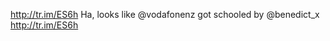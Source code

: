 <!--
id: 242434175
link: http://kevinisom.info/post/242434175/http-tr-im-es6h-ha-looks-like-vodafonenz-got
slug: http-tr-im-es6h-ha-looks-like-vodafonenz-got
date: Fri Nov 13 2009 22:58:25 GMT+1300 (NZDT)
raw: {"blog_name":"kevinisom","id":242434175,"post_url":"http://kevinisom.info/post/242434175/http-tr-im-es6h-ha-looks-like-vodafonenz-got","slug":"http-tr-im-es6h-ha-looks-like-vodafonenz-got","type":"text","date":"2009-11-13 09:58:25 GMT","timestamp":1258106305,"state":"published","format":"html","reblog_key":"Gcsrqvhb","tags":[],"short_url":"http://tmblr.co/Zw68YyESq1-","highlighted":[],"feed_item":"http://twitter.com/kev_nz/statuses/5675578210","from_feed_id":"650289","note_count":0,"title":null,"body":"<p><a href=\"http://tr.im/ES6h\" target=\"_blank\">http://tr.im/ES6h</a> Ha, looks like @vodafonenz got schooled by @benedict_x <a href=\"http://tr.im/ES6h\" target=\"_blank\">http://tr.im/ES6h</a></p>"}
publish: 2009-11-013
tags: 
title: null
-->


<http://tr.im/ES6h> Ha, looks like @vodafonenz got schooled by
@benedict\_x <http://tr.im/ES6h>


